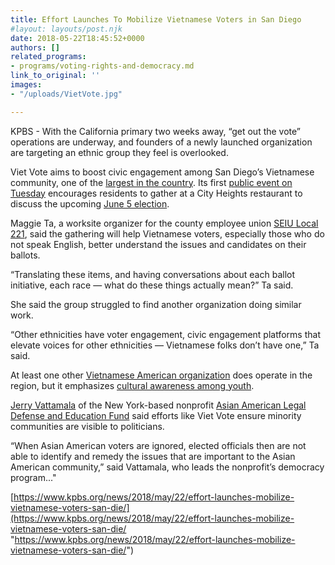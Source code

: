 ```yaml
---
title: Effort Launches To Mobilize Vietnamese Voters in San Diego
#layout: layouts/post.njk
date: 2018-05-22T18:45:52+0000
authors: []
related_programs:
- programs/voting-rights-and-democracy.md
link_to_original: ''
images:
- "/uploads/VietVote.jpg"

---
```

KPBS - With the California primary two weeks away, “get out the vote” operations are underway, and founders of a newly launched organization are targeting an ethnic group they feel is overlooked.

Viet Vote aims to boost civic engagement among San Diego’s Vietnamese community, one of the [largest in the country](http://www.pewsocialtrends.org/chart/top-10-u-s-metropolitan-areas-by-vietnamese-population/). Its first [public event on Tuesday](https://www.eventbrite.com/e/viet-vote-voting-party-free-food-drink-tickets-45669272022) encourages residents to gather at a City Heights restaurant to discuss the upcoming [June 5 election](http://www.kpbs.org/news/election/).

Maggie Ta, a worksite organizer for the county employee union [SEIU Local 221](http://www.seiu221.org/), said the gathering will help Vietnamese voters, especially those who do not speak English, better understand the issues and candidates on their ballots.

“Translating these items, and having conversations about each ballot initiative, each race — what do these things actually mean?” Ta said.

She said the group struggled to find another organization doing similar work.

“Other ethnicities have voter engagement, civic engagement platforms that elevate voices for other ethnicities — Vietnamese folks don’t have one,” Ta said.

At least one other [Vietnamese American organization](https://twitter.com/vayasd) does operate in the region, but it emphasizes [cultural awareness among youth](http://www.vayasd.org/aboutus/).

[Jerry Vattamala](https://www.linkedin.com/in/jerry-vattamala-a671111b/) of the New York-based nonprofit [Asian American Legal Defense and Education Fund](http://www.aaldef.org/) said efforts like Viet Vote ensure minority communities are visible to politicians.

“When Asian American voters are ignored, elected officials then are not able to identify and remedy the issues that are important to the Asian American community,” said Vattamala, who leads the nonprofit’s democracy program..."

[https://www.kpbs.org/news/2018/may/22/effort-launches-mobilize-vietnamese-voters-san-die/](https://www.kpbs.org/news/2018/may/22/effort-launches-mobilize-vietnamese-voters-san-die/ "https://www.kpbs.org/news/2018/may/22/effort-launches-mobilize-vietnamese-voters-san-die/")